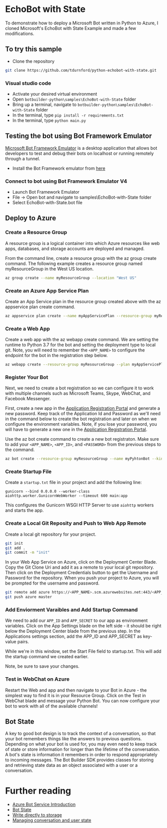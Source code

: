 # EchoBot with State
To demonstrate how to deploy a Microsoft Bot written in Python to Azure, I cloned Microsoft's EchoBot with State Example and made a few modifications. 

## To try this sample
- Clone the repository
```bash
git clone https://github.com/tdurnford/python-echobot-with-state.git
```

### Visual studio code
- Activate your desired virtual environment
- Open `botbuilder-python\samples\EchoBot-with-State` folder
- Bring up a terminal, navigate to `botbuilder-python\samples\EchoBot-with-State` folder
- In the terminal, type `pip install -r requirements.txt`
- In the terminal, type `python main.py`

## Testing the bot using Bot Framework Emulator
[Microsoft Bot Framework Emulator](https://github.com/microsoft/botframework-emulator) is a desktop application that allows bot developers to test and debug their bots on localhost or running remotely through a tunnel.

- Install the Bot Framework emulator from [here](https://github.com/Microsoft/BotFramework-Emulator/releases)

### Connect to bot using Bot Framework Emulator **V4**
- Launch Bot Framework Emulator
- File -> Open bot and navigate to samples\EchoBot-with-State folder
- Select EchoBot-with-State.bot file

## Deploy to Azure

### Create a Resource Group
A resource group is a logical container into which Azure resources like web apps, databases, and storage accounts are deployed and managed.

From the command line, create a resource group with the az group create command. The following example creates a resource group named myResourceGroup in the West US location.

```bash
az group create --name myResourceGroup --location "West US"
```
### Create an Azure App Service Plan 
Create an App Service plan in the resource group created above with the az appservice plan create command.
```bash
az appservice plan create --name myAppServicePlan --resource-group myResourceGroup --sku B1 --is-linux
```
### Create a Web App
Create a web app with the az webapp create command. We are setting the runtime to Python 3.7 for the bot and setting the deployment type to local git. Note, you will need to remember the `<APP_NAME>` to configure the endpoint for the bot in the registration step below.

```bash
az webapp create --resource-group myResourceGroup --plan myAppServicePlan --name <APP_NAME> --runtime "PYTHON|3.7" --deployment-local-git
```

### Register Your Bot
Next, we need to create a bot registration so we can configure it to work with multiple channels such as Microsoft Teams, Skype, WebChat, and Facebook Messenger.

First, create a new app in the [Application Registration Portal](https://apps.dev.microsoft.com/#/appList) and generate a new password. Keep track of the Application Id and Password as we'll need in the command below to create the bot registration and later on when we configure the environment variables. Note, if you lose your password, you will have to generate a new one in the [Application Registration Portal](https://apps.dev.microsoft.com/#/appList). 

 Use the az bot create command to create a new bot registraton. Make sure to add your `<APP_NAME>`, `<APP_ID>`, and `<PASSWORD>` from the previous steps to the command.

```bash
az bot create --resource-group myResourceGroup --name myPyhtonBot --kind registration --endpoint https://<APP_NAME>.azurewebsites.net/api/messages --appid <APP_ID> --password <PASSWROD>
```

### Create Startup File
Create a `startup.txt` file in your project and add the following line: 
```
gunicorn --bind 0.0.0.0 --worker-class aiohttp.worker.GunicornWebWorker --timeout 600 main:app
```
This configures the Gunicorn WSGI HTTP Server to use `aiohttp` workers and starts the app.

### Create a Local Git Reposity and Push to Web App Remote
Create a local git repository for your project.

```bash
git init
git add .
git commit -m "init"
```

In your Web App Service on Azure, click on the Deployment Center Blade. Copy the Git Clone Uri and add it as a remote to your local git repository. Then click on the Deployment Credentials button to get the Username and Password for the repository. When you push your project to Azure, you will be prompted for the username and password.

```bash
git remote add azure https://<APP_NAME>.scm.azurewebsites.net:443/<APP_NAME>.git
git push azure master
```

### Add Enviorment Varaibles and Add Startup Command
We need to add our `APP_ID` and `APP_SECRET` to our app as environment variables. Click on the App Settings blade on the left side - it should be right below the Deployment Center blade from the previous step. In the Applications settings section, add the APP_ID and APP_SECRET as key-value pairs.

While we're in this window, set the Start File field to startup.txt. This will add the startup command we created earlier.

Note, be sure to save your changes.

### Test in WebChat on Azure
Restart the Web and app and then navigate to your Bot in Azure - the simplest way to find it is in your Resource Group. Click on the Test in WebChat blade and message your Python Bot. You can now configure your bot to work with all of the available channels!

## Bot State
A key to good bot design is to track the context of a conversation, so that your bot remembers things like the answers to previous questions. Depending on what your bot is used for, you may even need to keep track of state or store information for longer than the lifetime of the conversation. A bot's state is information it remembers in order to respond appropriately to incoming messages. The Bot Builder SDK provides classes for storing and retrieving state data as an object associated with a user or a conversation.

# Further reading

- [Azure Bot Service Introduction](https://docs.microsoft.com/en-us/azure/bot-service/bot-service-overview-introduction?view=azure-bot-service-4.0)
- [Bot State](https://docs.microsoft.com/en-us/azure/bot-service/bot-builder-storage-concept?view=azure-bot-service-4.0)
- [Write directly to storage](https://docs.microsoft.com/en-us/azure/bot-service/bot-builder-howto-v4-storage?view=azure-bot-service-4.0&tabs=csharpechorproperty%2Ccsetagoverwrite%2Ccsetag)
- [Managing conversation and user state](https://docs.microsoft.com/en-us/azure/bot-service/bot-builder-howto-v4-state?view=azure-bot-service-4.0)